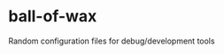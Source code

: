 ball-of-wax
==================================================
Random configuration files for debug/development tools
